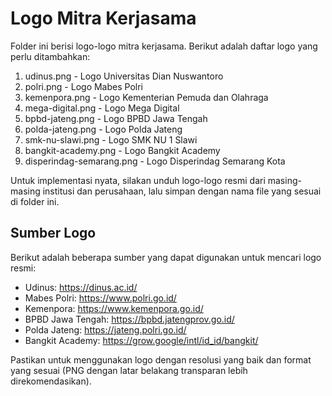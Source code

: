 # Logo Mitra Kerjasama

Folder ini berisi logo-logo mitra kerjasama. Berikut adalah daftar logo yang perlu ditambahkan:

1. udinus.png - Logo Universitas Dian Nuswantoro
2. polri.png - Logo Mabes Polri
3. kemenpora.png - Logo Kementerian Pemuda dan Olahraga
4. mega-digital.png - Logo Mega Digital
5. bpbd-jateng.png - Logo BPBD Jawa Tengah
6. polda-jateng.png - Logo Polda Jateng
7. smk-nu-slawi.png - Logo SMK NU 1 Slawi
8. bangkit-academy.png - Logo Bangkit Academy
9. disperindag-semarang.png - Logo Disperindag Semarang Kota

Untuk implementasi nyata, silakan unduh logo-logo resmi dari masing-masing institusi dan perusahaan, lalu simpan dengan nama file yang sesuai di folder ini.

## Sumber Logo

Berikut adalah beberapa sumber yang dapat digunakan untuk mencari logo resmi:

- Udinus: https://dinus.ac.id/
- Mabes Polri: https://www.polri.go.id/
- Kemenpora: https://www.kemenpora.go.id/
- BPBD Jawa Tengah: https://bpbd.jatengprov.go.id/
- Polda Jateng: https://jateng.polri.go.id/
- Bangkit Academy: https://grow.google/intl/id_id/bangkit/

Pastikan untuk menggunakan logo dengan resolusi yang baik dan format yang sesuai (PNG dengan latar belakang transparan lebih direkomendasikan).
